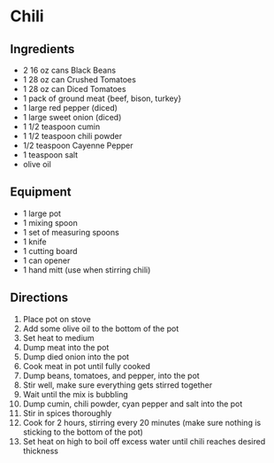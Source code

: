 # Chili

## Ingredients

- 2 16 oz cans Black Beans
- 1 28 oz can Crushed Tomatoes
- 1 28 oz can Diced Tomatoes
- 1 pack of ground meat {beef, bison, turkey}
- 1 large red pepper (diced)
- 1 large sweet onion (diced)
- 1 1/2 teaspoon cumin
- 1 1/2 teaspoon chili powder
- 1/2 teaspoon Cayenne Pepper
- 1 teaspoon salt
- olive oil

## Equipment

- 1 large pot
- 1 mixing spoon
- 1 set of measuring spoons
- 1 knife
- 1 cutting board
- 1 can opener
- 1 hand mitt (use when stirring chili)

## Directions

1. Place pot on stove
1. Add some olive oil to the bottom of the pot
1. Set heat to medium
1. Dump meat into the pot
1. Dump died onion into the pot
1. Cook meat in pot until fully cooked
1. Dump beans, tomatoes, and pepper, into the pot
1. Stir well, make sure everything gets stirred together
1. Wait until the mix is bubbling
1. Dump cumin, chili powder, cyan pepper and salt into the pot
1. Stir in spices thoroughly
1. Cook for 2 hours, stirring every 20 minutes (make sure nothing is sticking to the bottom of the pot)
1. Set heat on high to boil off excess water until chili reaches desired thickness
